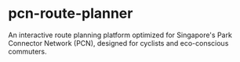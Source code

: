 # pcn-route-planner
An interactive route planning platform optimized for Singapore's Park Connector Network (PCN), designed for cyclists and eco-conscious commuters.
